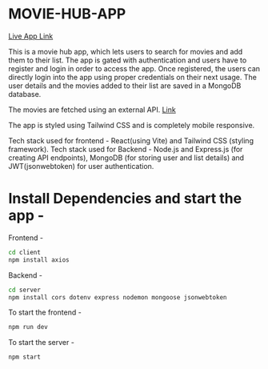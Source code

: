 # MOVIE-HUB-APP

[Live App Link](https://movie-hub-client.vercel.app)

This is a movie hub app, which lets users to search for movies and add them to their list. The app is gated with authentication and users have to register and login in order to access the app.
Once registered, the users can directly login into the app using proper credentials on their next usage. The user details and the movies added to their list are saved in a MongoDB database.

The movies are fetched using an external API. [Link](https://www.omdbapi.com)

The app is styled using Tailwind CSS and is completely mobile responsive.

Tech stack used for frontend - React(using Vite) and Tailwind CSS (styling framework). 
Tech stack used for Backend - Node.js and Express.js (for creating API endpoints), MongoDB (for storing user and list details) and JWT(jsonwebtoken) for user authentication.


# Install Dependencies and start the app -

Frontend - 
```bash
cd client
npm install axios
```

Backend -
```bash
cd server
npm install cors dotenv express nodemon mongoose jsonwebtoken
```

To start the frontend -
```bash
npm run dev
```


To start the server -
```bash
npm start
```
